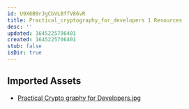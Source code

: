 ```yaml
---
id: U9X6B9rJgCbVLBffV86vR
title: Practical_cryptography_for_developers 1 Resources
desc: ''
updated: 1645225706401
created: 1645225706401
stub: false
isDir: true
---
```

## Imported Assets
- [Practical Crypto graphy for Developers.jpg](/assets/practical-crypto-graphy-for-developers-s5B2uy8srUZ1.jpg)
